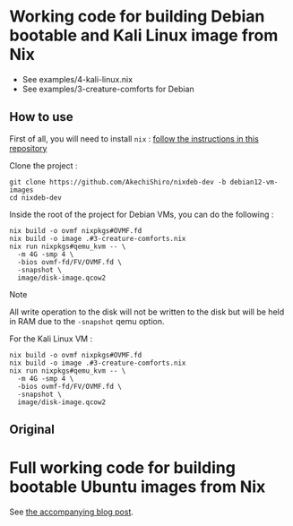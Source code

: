 # Working code for building Debian bootable and Kali Linux image from Nix 

- See examples/4-kali-linux.nix
- See examples/3-creature-comforts for Debian

## How to use 

First of all, you will need to install `nix` : [follow the instructions in this repository](https://github.com/DeterminateSystems/nix-installer?tab=readme-ov-file#install-nix)

Clone the project : 
```
git clone https://github.com/AkechiShiro/nixdeb-dev -b debian12-vm-images
cd nixdeb-dev
```

Inside the root of the project for Debian VMs, you can do the following :
```
nix build -o ovmf nixpkgs#OVMF.fd
nix build -o image .#3-creature-comforts.nix
nix run nixpkgs#qemu_kvm -- \
  -m 4G -smp 4 \
  -bios ovmf-fd/FV/OVMF.fd \
  -snapshot \
  image/disk-image.qcow2
```
> [!NOTE]
>  All write operation to the disk will not be written to the disk but will be held in RAM due to the `-snapshot` qemu option.

For the Kali Linux VM : 
```
nix build -o ovmf nixpkgs#OVMF.fd
nix build -o image .#3-creature-comforts.nix
nix run nixpkgs#qemu_kvm -- \
  -m 4G -smp 4 \
  -bios ovmf-fd/FV/OVMF.fd \
  -snapshot \
  image/disk-image.qcow2
```


## Original

# Full working code for building bootable Ubuntu images from Nix

See [the accompanying blog post](https://linus.schreibt.jetzt/posts/ubuntu-images.html).
